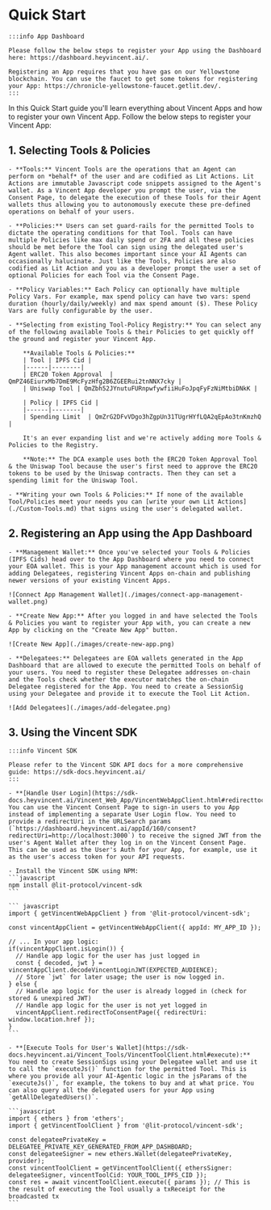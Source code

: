 # Quick Start

	:::info App Dashboard
	
	Please follow the below steps to register your App using the Dashboard here: https://dashboard.heyvincent.ai/.

	Registering an App requires that you have gas on our Yellowstone blockchain. You can use the faucet to get some tokens for registering your App: https://chronicle-yellowstone-faucet.getlit.dev/.
	:::

In this Quick Start guide you'll learn everything about Vincent Apps and how to register your own Vincent App. Follow the below steps to register your Vincent App:

## 1. Selecting Tools & Policies
	- **Tools:** Vincent Tools are the operations that an Agent can perform on *behalf* of the user and are codified as Lit Actions. Lit Actions are immutable Javascript code snippets assigned to the Agent's wallet. As a Vincent App developer you prompt the user, via the Consent Page, to delegate the execution of these Tools for their Agent wallets thus allowing you to autonomously execute these pre-defined operations on behalf of your users.

	- **Policies:** Users can set guard-rails for the permitted Tools to dictate the operating conditions for that Tool. Tools can have multiple Policies like max daily spend or 2FA and all these policies should be met before the Tool can sign using the delegated user's Agent wallet. This also becomes important since your AI Agents can occasionally halucinate. Just like the Tools, Policies are also codified as Lit Action and you as a developer prompt the user a set of optional Policies for each Tool via the Consent Page.

	- **Policy Variables:** Each Policy can optionally have multiple Policy Vars. For example, max spend policy can have two vars: spend duration (hourly/daily/weekly) and max spend amount ($). These Policy Vars are fully configurable by the user.

	- **Selecting from existing Tool-Policy Registry:** You can select any of the following available Tools & their Policies to get quickly off the ground and register your Vincent App.

		**Available Tools & Policies:**
		| Tool | IPFS Cid |
		|------|--------|
		| ERC20 Token Approval  | QmPZ46EiurxMb7DmE9McFyzHfg2B6ZGEERui2tnNNX7cky |
		| Uniswap Tool | QmZbh52JYnutuFURnpwfywfiiHuFoJpqFyFzNiMtbiDNkK |

		| Policy | IPFS Cid |
		|------|--------|
		| Spending Limit  | QmZrG2DFvVDgo3hZgpUn31TUgrHYfLQA2qEpAo3tnKmzhQ |

		It's an ever expanding list and we're actively adding more Tools & Policies to the Registry.

		**Note:** The DCA example uses both the ERC20 Token Approval Tool & the Uniswap Tool because the user's first need to approve the ERC20 tokens to be used by the Uniswap contracts. Then they can set a spending limit for the Uniswap Tool.

	- **Writing your own Tools & Policies:** If none of the available Tool/Policies meet your needs you can [write your own Lit Actions](./Custom-Tools.md) that signs using the user's delegated wallet.

## 2. Registering an App using the App Dashboard

	- **Management Wallet:** Once you've selected your Tools & Policies (IPFS Cids) head over to the App Dashboard where you need to connect your EOA wallet. This is your App management account which is used for adding Delegatees, registering Vincent Apps on-chain and publishing newer versions of your existing Vincent Apps.

	![Connect App Management Wallet](./images/connect-app-management-wallet.png)

	- **Create New App:** After you logged in and have selected the Tools & Policies you want to register your App with, you can create a new App by clicking on the "Create New App" button.

	![Create New App](./images/create-new-app.png)

	- **Delegatees:** Delegatees are EOA wallets generated in the App Dashboard that are allowed to execute the permitted Tools on behalf of your users. You need to register these Delegatee addresses on-chain and the Tools check whether the executor matches the on-chain Delegatee registered for the App. You need to create a SessionSig using your Delegatee and provide it to execute the Tool Lit Action.

	![Add Delegatees](./images/add-delegatee.png)

## 3. Using the Vincent SDK

	:::info Vincent SDK

	Please refer to the Vincent SDK API docs for a more comprehensive guide: https://sdk-docs.heyvincent.ai/
	:::

	- **[Handle User Login](https://sdk-docs.heyvincent.ai/Vincent_Web_App/VincentWebAppClient.html#redirecttoconsentpage):** You can use the Vincent Consent Page to sign-in users to you App instead of implementing a separate User Login flow. You need to provide a redirectUri in the URLSearch params (`https://dashboard.heyvincent.ai/appId/160/consent?redirectUri=http://localhost:3000`) to receive the signed JWT from the user's Agent Wallet after they log in on the Vincent Consent Page. This can be used as the User's Auth for your App, for example, use it as the user's access token for your API requests.

	- Install the Vincent SDK using NPM:
	```javascript
	npm install @lit-protocol/vincent-sdk
	```

	``` javascript
	import { getVincentWebAppClient } from '@lit-protocol/vincent-sdk';

	const vincentAppClient = getVincentWebAppClient({ appId: MY_APP_ID });
	
	// ... In your app logic:
	if(vincentAppClient.isLogin()) {
	  // Handle app logic for the user has just logged in
	  const { decoded, jwt } = vincentAppClient.decodeVincentLoginJWT(EXPECTED_AUDIENCE);
	  // Store `jwt` for later usage; the user is now logged in.
	} else {
	  // Handle app logic for the user is already logged in (check for stored & unexpired JWT)
	  // Handle app logic for the user is not yet logged in
	  vincentAppClient.redirectToConsentPage({ redirectUri: window.location.href });
	}
	```

	- **[Execute Tools for User's Wallet](https://sdk-docs.heyvincent.ai/Vincent_Tools/VincentToolClient.html#execute):** You need to create SessionSigs using your Delegatee wallet and use it to call the `executeJs()` function for the permitted Tool. This is where you provide all your AI-Agentic logic in the jsParams of the `executeJs()`, for example, the tokens to buy and at what price. You can also query all the delegated users for your App using `getAllDelegatedUsers()`.

	```javascript
	import { ethers } from 'ethers';
	import { getVincentToolClient } from '@lit-protocol/vincent-sdk';

	const delegateePrivateKey = DELEGATEE_PRIVATE_KEY_GENERATED_FROM_APP_DASHBOARD;
	const delegateeSigner = new ethers.Wallet(delegateePrivateKey, provider);
	const vincentToolClient = getVincentToolClient({ ethersSigner: delegateeSigner, vincentToolCid: YOUR_TOOL_IPFS_CID });
	const res = await vincentToolClient.execute({ params }); // This is the result of executing the Tool usually a txReceipt for the broadcasted tx
	```